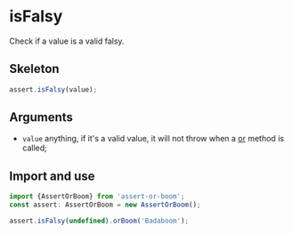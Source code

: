# isFalsy

Check if a value is a valid falsy.

## Skeleton

```ts
assert.isFalsy(value);
```

## Arguments

- `value` anything, if it's a valid value, it will not throw when a [or](../or.md) method is called;

## Import and use

```ts
import {AssertOrBoom} from 'assert-or-boom';
const assert: AssertOrBoom = new AssertOrBoom();

assert.isFalsy(undefined).orBoom('Badaboom');
```
